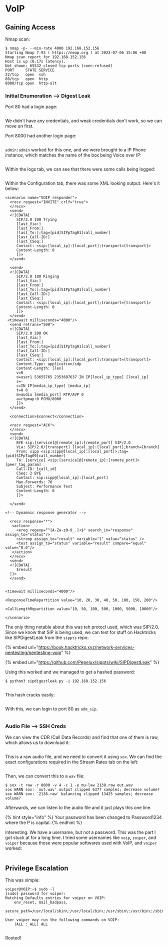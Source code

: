 # VoIP

## Gaining Access

Nmap scan:

```
$ nmap -p- --min-rate 4000 192.168.152.156
Starting Nmap 7.93 ( https://nmap.org ) at 2023-07-06 15:06 +08
Nmap scan report for 192.168.152.156
Host is up (0.17s latency).
Not shown: 65532 closed tcp ports (conn-refused)
PORT     STATE SERVICE
22/tcp   open  ssh
80/tcp   open  http
8000/tcp open  http-alt
```

### Initial Enumeration --> Digest Leak

Port 80 had a login page:

<figure><img src="../../../.gitbook/assets/image (11) (4) (3).png" alt=""><figcaption></figcaption></figure>

We didn't have any credentials, and weak credentials don't work, so we can move on first.

Port 8000 had another login page:

<figure><img src="../../../.gitbook/assets/image (99) (2).png" alt=""><figcaption></figcaption></figure>

`admin:admin` worked for this one, and we were brought to a IP Phone instance, which matches the name of the box being Voice over IP:

<figure><img src="../../../.gitbook/assets/image (9) (11).png" alt=""><figcaption></figcaption></figure>

Within the logs tab, we can see that there were some calls being logged:

<figure><img src="../../../.gitbook/assets/image (7) (1).png" alt=""><figcaption></figcaption></figure>

Within the Configuration tab, there was some XML looking output. Here's it below:

```markup
<scenario name="VOIP responder">
  <recv request="INVITE" crlf="true">
  </recv>
  <send>
  <![CDATA[
     SIP/2.0 100 Trying
     [last_Via:]
     [last_From:]
     [last_To:];tag=[pid]SIPpTag01[call_number]
     [last_Call-ID:]
     [last_CSeq:]
     Contact: <sip:[local_ip]:[local_port];transport=[transport]>
     Content-Length: 0
     ]]>
  </send>

  <send>
  <![CDATA[
     SIP/2.0 180 Ringing
     [last_Via:]
     [last_From:]
     [last_To:];tag=[pid]SIPpTag01[call_number]
     [last_Call-ID:]
     [last_CSeq:]
     Contact: <sip:[local_ip]:[local_port];transport=[transport]>
     Content-Length: 0
     ]]>
  </send>
 <timewait milliseconds="4000"/>
  <send retrans="500">
  <![CDATA[
     SIP/2.0 200 OK
     [last_Via:]
     [last_From:]
     [last_To:];tag=[pid]SIPpTag01[call_number]
     [last_Call-ID:]
     [last_CSeq:]
     Contact: <sip:[local_ip]:[local_port];transport=[transport]>
     Content-Type: application/sdp
     Content-Length: [len]
     v=0
     o=user1 53655765 2353687637 IN IP[local_ip_type] [local_ip]
     s=-
     c=IN IP[media_ip_type] [media_ip]
     t=0 0
     m=audio [media_port] RTP/AVP 0
     a=rtpmap:0 PCMU/8000
     ]]>
  </send>

  <connection>$connect</connection>

  <recv request="ACK">
  </recv>
  <send>
  <![CDATA[
     BYE sip:[service]@[remote_ip]:[remote_port] SIP/2.0
     Via: SIP/2.0/[transport] [local_ip]:[local_port];branch=[branch]
     From: sipp <sip:sipp@[local_ip]:[local_port]>;tag=[pid]SIPpTag09[call_number]
     To: [service] <sip:[service]@[remote_ip]:[remote_port]>[peer_tag_param]
     Call-ID: [call_id]
     CSeq: 2 BYE
     Contact: sip:sipp@[local_ip]:[local_port]
     Max-Forwards: 70
     Subject: Performance Test
     Content-Length: 0
     ]]>

  </send>

<!-- Dynamnic response generator -->

  <recv response="*">
   <action>
     <ereg regexp=“^[A-Za-z0-9_.]+$" search_in="response" assign_to="status"/>
     <strcmp assign_to="result" variable="1" value=“status" />
     <test assign_to="status" variable="result" compare="equal" value="0.0"/>
   </action>
  </recv>
  <send>
  <![CDATA[
     $result
  ]]>
  </send>


<timewait milliseconds="4000"/>

<ResponseTimeRepartition value="10, 20, 30, 40, 50, 100, 150, 200"/>

<CallLengthRepartition value="10, 50, 100, 500, 1000, 5000, 10000"/>

</scenario> 
```

The only thing notable about this was teh protocl used, which was SIP/2.0. Since we know that SIP is being used, we can test for stuff on Hacktricks like SIPDigestLeak from the `sippts` repo:

{% embed url="https://book.hacktricks.xyz/network-services-pentesting/pentesting-voip" %}

{% embed url="https://github.com/Pepelux/sippts/wiki/SIPDigestLeak" %}

Using this worked and we managed to get a hashed password:

```
$ python3 sipdigestleak.py -i 192.168.152.156
```

<figure><img src="../../../.gitbook/assets/image (8) (12).png" alt=""><figcaption></figcaption></figure>

This hash cracks easily:

<figure><img src="../../../.gitbook/assets/image (5) (3).png" alt=""><figcaption></figcaption></figure>

With this, we can login to port 80 as `adm_sip`.&#x20;

<figure><img src="../../../.gitbook/assets/image (2) (12).png" alt=""><figcaption></figcaption></figure>

### Audio File --> SSH Creds

We can view the CDR (Call Data Records) and find that one of them is raw, which allows us to download it:

<figure><img src="../../../.gitbook/assets/image (4) (1) (5).png" alt=""><figcaption></figcaption></figure>

This is a raw audio file, and we need to convert it using `sox`. We can find the exact configurations required in the Stream Rates tab on the left:

<figure><img src="../../../.gitbook/assets/image (3) (11).png" alt=""><figcaption></figcaption></figure>

Then, we can convert this to a `wav` file:

```
$ sox -t raw -r 8000 -v 4 -c 1 -e mu-law 2138.raw out.wav
sox WARN sox: `out.wav' output clipped 6377 samples; decrease volume?
sox WARN sox: `2138.raw' balancing clipped 13425 samples; decrease volume?
```

Afterwards, we can listen to the audio file and it just plays this one line.

{% hint style="info" %}
Your password has been changed to Password1234 where the P is capital.
{% endhint %}

Interesting. We have a username, but not a password. This was the part I got stuck at for a long time. I tried some usernames like `voip`, `zoiper`, and `voiper` because those were popular softwares used with VoIP, and `voiper` worked:

<figure><img src="../../../.gitbook/assets/image (10) (6).png" alt=""><figcaption></figcaption></figure>

## Privilege Escalation

This was simple:

```
voiper@VOIP:~$ sudo -l                                                                       
[sudo] password for voiper:                                                                  
Matching Defaults entries for voiper on VOIP:                                                
    env_reset, mail_badpass,                                                                 
    secure_path=/usr/local/sbin\:/usr/local/bin\:/usr/sbin\:/usr/bin\:/sbin\:/bin\:/snap/bin 

User voiper may run the following commands on VOIP:
    (ALL : ALL) ALL
```

<figure><img src="../../../.gitbook/assets/image (6) (3).png" alt=""><figcaption></figcaption></figure>

Rooted!

